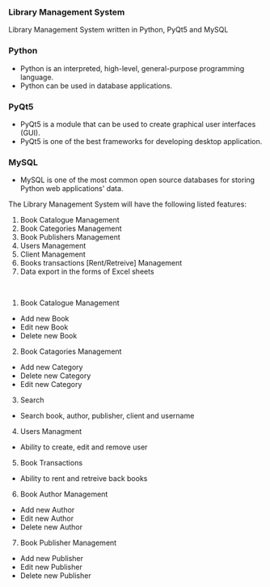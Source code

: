 ### Library Management System

Library Management System written in Python, PyQt5 and MySQL

### Python
- Python is an interpreted, high-level, general-purpose programming language.
- Python can be used in database applications.

### PyQt5
- PyQt5 is a module that can be used to create graphical user interfaces (GUI).
- PyQt5 is one of the best frameworks for developing desktop application.

### MySQL
- MySQL is one of the most common open source databases for storing Python web applications' data. 


The Library Management System will have the following listed features:

1. Book Catalogue Management
2. Book Categories Management
3. Book Publishers Management
4. Users Management
5. Client Management
6. Books transactions [Rent/Retreive] Management
7. Data export in the forms of Excel sheets
<br>

1. Book Catalogue Management
- Add new Book
- Edit new Book
- Delete new Book

2. Book Catagories Management
- Add new Category
- Delete new Category
- Edit new Category
	
3. Search
- Search book, author, publisher, client and username
	 
4. Users Managment
- Ability to create, edit and remove user 
	
5. Book Transactions
- Ability to rent and retreive back books
	
6. Book Author Management
- Add new Author
- Edit new Author
- Delete new Author
	
7. Book Publisher Management
- Add new Publisher
- Edit new Publisher
- Delete new Publisher
